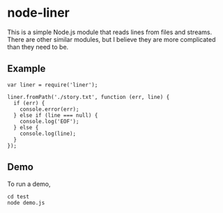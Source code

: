 # node-liner

This is a simple Node.js module that reads lines from files and streams.
There are other similar modules, but I believe they are
more complicated than they need to be.

## Example

    var liner = require('liner');

    liner.fromPath('./story.txt', function (err, line) {
      if (err) {
        console.error(err);
      } else if (line === null) {
        console.log('EOF');
      } else {
        console.log(line);
      }
    });

## Demo

To run a demo,

    cd test
    node demo.js
